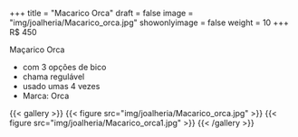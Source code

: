 +++
title = "Macarico Orca"
draft = false
image = "img/joalheria/Macarico_orca.jpg"
showonlyimage = false
weight = 10
+++
<span class="price">R$ 450</span>

<!--more-->

Maçarico Orca
- com 3 opções de bico
- chama regulável
- usado umas 4 vezes
- Marca: Orca

{{< gallery >}}
{{< figure src="img/joalheria/Macarico_orca.jpg" >}}
{{< figure src="img/joalheria/Macarico_orca1.jpg" >}}
{{< /gallery >}}
